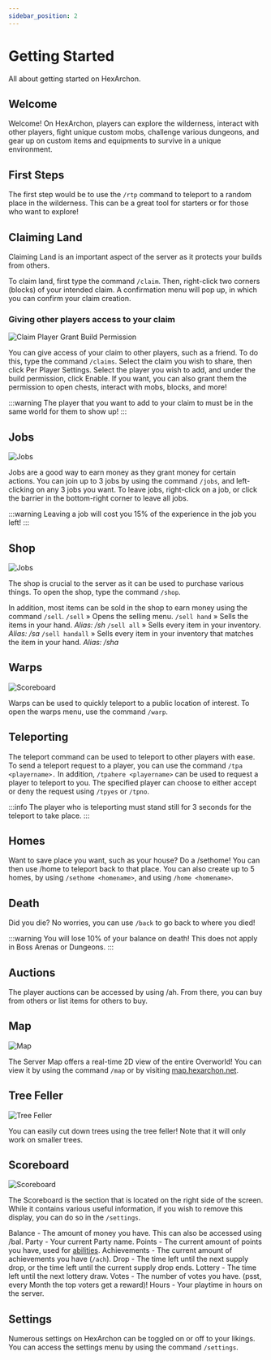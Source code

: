 ```yaml
---
sidebar_position: 2
---
```


# Getting Started
All about getting started on HexArchon.

## Welcome

Welcome! On HexArchon, players can explore the wilderness, interact with other players, fight unique custom mobs, challenge various dungeons, and gear up on custom items and equipments to survive in a unique environment.

## First Steps

The first step would be to use the `/rtp` command to teleport to a random place in the wilderness. This can be a great tool for starters or for those who want to explore!

## Claiming Land

Claiming Land is an important aspect of the server as it protects your builds from others.

To claim land, first type the command `/claim`. Then, right-click two corners (blocks) of your intended claim. A confirmation menu will pop up, in which you can confirm your claim creation.

### Giving other players access to your claim

![Claim Player Grant Build Permission](./img/getting-started/claims-grant-build-permission.gif)

You can give access of your claim to other players, such as a friend. To do this, type the command `/claims`. Select the claim you wish to share, then click Per Player Settings. Select the player you wish to add, and under the build permission, click Enable. If you want, you can also grant them the permission to open chests, interact with mobs, blocks, and more!

:::warning
The player that you want to add to your claim to must be in the same world for them to show up!
:::

## Jobs

![Jobs](./img/getting-started/jobs.png)

Jobs are a good way to earn money as they grant money for certain actions. You can join up to 3 jobs by using the command `/jobs`, and left-clicking on any 3 jobs you want.
To leave jobs, right-click on a job, or click the barrier in the bottom-right corner to leave all jobs.

:::warning
Leaving a job will cost you 15% of the experience in the job you left!
:::

## Shop

![Jobs](./img/getting-started/shop.png)

The shop is crucial to the server as it can be used to purchase various things. To open the shop, type the command `/shop`.

In addition, most items can be sold in the shop to earn money using the command `/sell`.
`/sell` » Opens the selling menu.
`/sell hand` » Sells the items in your hand. *Alias: /sh*
`/sell all` » Sells every item in your inventory. *Alias: /sa*
`/sell handall` » Sells every item in your inventory that matches the item in your hand. *Alias: /sha*

## Warps

![Scoreboard](./img/getting-started/warps.png)

Warps can be used to quickly teleport to a public location of interest. To open the warps menu, use the command `/warp`.

## Teleporting

The teleport command can be used to teleport to other players with ease. To send a teleport request to a player, you can use the command `/tpa <playername>.` In addition, `/tpahere <playername>` can be used to request a player to teleport to you. The specified player can choose to either accept or deny the request using `/tpyes` or `/tpno`.

:::info
The player who is teleporting must stand still for 3 seconds for the teleport to take place.
:::

## Homes

Want to save place you want, such as your house? Do a /sethome! You can then use /home to teleport back to that place.
You can also create up to 5 homes, by using `/sethome <homename>`, and using `/home <homename>`.

## Death

Did you die? No worries, you can use `/back` to go back to where you died!

:::warning
You will lose 10% of your balance on death! This does not apply in Boss Arenas or Dungeons.
:::

## Auctions

The player auctions can be accessed by using /ah. From there, you can buy from others or list items for others to buy.

## Map

![Map](./img/getting-started/map.png)

The Server Map offers a real-time 2D view of the entire Overworld! You can view it by using the command `/map` or by visiting [map.hexarchon.net](https://map.hexarchon.net/).

## Tree Feller

![Tree Feller](./img/getting-started/treefeller.gif)

You can easily cut down trees using the tree feller! Note that it will only work on smaller trees.

## Scoreboard

![Scoreboard](./img/getting-started/scoreboard.png)

The Scoreboard is the section that is located on the right side of the screen. While it contains various useful information, if you wish to remove this display, you can do so in the `/settings`.

Balance - The amount of money you have. This can also be accessed using /bal.
Party - Your current Party name.
Points - The current amount of points you have, used for [abilities](gameplay-mechanics/abilities.md).
Achievements - The current amount of achievements you have (`/ach`).
Drop - The time left until the next supply drop, or the time left until the current supply drop ends.
Lottery - The time left until the next lottery draw.
Votes - The number of votes you have. (psst, every Month the top voters get a reward)!
Hours - Your playtime in hours on the server.

## Settings

Numerous settings on HexArchon can be toggled on or off to your likings. You can access the settings menu by using the command `/settings`.
